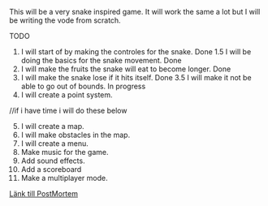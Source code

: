 This will be a very snake inspired game. It will work the same a lot but I will be writing the vode from scratch.

TODO
1. I will start of by making the controles for the snake. Done
1.5 I will be doing the basics for the snake movement. Done
2. I will make the fruits the snake will eat to become longer. Done
3. I will make the snake lose if it hits itself. Done
3.5 I will make it not be able to go out of bounds. In progress
4. I will create a point system. 

//if i have time i will do these below

5. I will create a map.
6. I will make obstacles in the map.
7. I will create a menu.
8. Make music for the game. 
9. Add sound effects. 
10. Add a scoreboard
11. Make a multiplayer mode. 

[Länk till PostMortem](https://github.com/AUTISM81/Snake/wiki)
